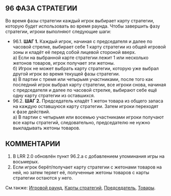 96 ФАЗА СТРАТЕГИИ
---

Во время фазы стратегии каждый игрок выбирает карту стратегии, которую будет использовать во время раунда. Чтобы завершить фазу стратегии, игроки выполняют следующие шаги:
* 96.1. **ШАГ 1.** Каждый игрок, начиная с председателя и далее по часовой стрелке, выбирает себе 1 карту стратегии из общей игровой зоны и кладёт её перед собой лицевой стороной вверх.  
  а) Eсли на выбранной карте стратегии лежит 1 или несколько жетонов товаров, игрок получает эти жетоны.  
  б) Игрок не может выбрать карту стратегии, которую уже выбрал другой игрок во время текущей фазы стратегии.  
  в) В партии с тремя или четырьмя участниками, после того как последний игрок выбрал карту стратегии, все игроки снова, начиная с председателя и далее по часовой стрелке, выбирают себе ещё одну карту стратегии из оставшихся.
* 96.2. **ШАГ 2.** Председатель кладёт 1 жетон товара из общего запаса на каждую оставшуюся карту стратегии. Затем игроки переходят к фазе действий.  
  а) В партии с четырьмя или восемью участниками игроки получают все карты стратегий, следовательно, председателю не нужно выкладывать жетоны товаров.

КОММЕНТАРИИ
---
1) В LRR 2.0 обновлён пункт 96.2.а с добавлением упоминания игры на восьмерых.
2) Если игрок берёт/получает карту стратегии с жетонами товаров на ней, но затем теряет её, полученные жетоны товаров с карты стратегии остаются у него.

См.также: [Игровой раунд](game_round.md), [Карты стратегий](strategy_cards.md), [Председатель](speaker.md), [Товары](trade_goods.md).
